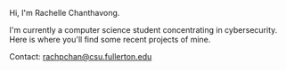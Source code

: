 Hi, I'm Rachelle Chanthavong.

I'm currently a computer science student concentrating in cybersecurity. Here is where you'll find some recent projects of mine. 

Contact: rachpchan@csu.fullerton.edu
